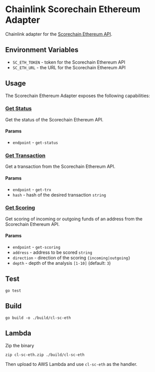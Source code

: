 # Chainlink Scorechain Ethereum Adapter

Chainlink adapter for the [Scorechain Ethereum API](https://ethereum.scorechain.com/api_doc/).

## Environment Variables

* `SC_ETH_TOKEN` - token for the Scorechain Ethereum API
* `SC_ETH_URL` - the URL for the Scorechain Ethereum API

## Usage

The Scorechain Ethereum Adapter exposes the following capabilities:

### [Get Status](https://ethereum.scorechain.com/api_doc/#/blockchain%20data/getSystemStatus)

Get the status of the Scorechain Ethereum API.

#### Params

* `endpoint` - `get-status`

### [Get Transaction](https://ethereum.scorechain.com/api_doc/#/blockchain%20data/getTransaction)

Get a transaction from the Scorechain Ethereum API.

#### Params

* `endpoint` - `get-trx`
* `hash` - hash of the desired transaction `string`

### [Get Scoring](https://ethereum.scorechain.com/api_doc/#/scoring/getAddressScoring)

Get scoring of incoming or outgoing funds of an address from the Scorechain Ethereum API.

#### Params

* `endpoint` - `get-scoring`
* `address` - address to be scored `string`
* `direction` - direction of the scoring `{incoming|outgoing}`
* `depth` - depth of the analysis `[1-10]` (default: `3`)

## Test

```
go test
```

## Build

```
go build -o ./build/cl-sc-eth
```

## Lambda

Zip the binary

```
zip cl-sc-eth.zip ./build/cl-sc-eth
```

Then upload to AWS Lambda and use `cl-sc-eth` as the handler.
